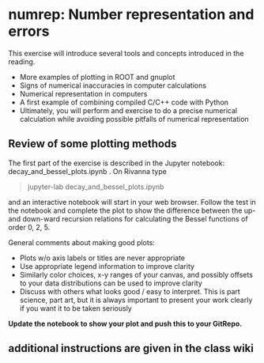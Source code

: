 # numrep: Number representation and errors

This exercise will introduce several tools and concepts introduced in the reading.

* More examples of plotting in ROOT and gnuplot
* Signs of numerical inaccuracies in computer calculations
* Numerical representation in computers
* A first example of combining compiled C/C++ code with Python
* Ultimately, you will perform and exercise to do a precise numerical calculation while avoiding possible pitfalls of numerical representation

## Review of some plotting methods

The first part of the exercise is described in the Jupyter notebook: decay_and_bessel_plots.ipynb .  On Rivanna type 
> jupyter-lab decay_and_bessel_plots.ipynb 

and an interactive notebook will start in your web browser.  Follow the test in the notebook and complete the plot to show the difference between the up- and down-ward recursion relations for calculating the Bessel functions of order 0, 2, 5.

General comments about making good plots:

* Plots w/o axis labels or titles are never appropriate
* Use appropriate legend information to improve clarity
* Similarly color choices, x-y ranges of your canvas, and possibly offsets to your data distributions can be used to improve clarity
* Discuss with others what looks good / easy to interpret. This is part science, part art, but it is always important to present your work clearly if you want it to be taken seriously

**Update the notebook to show your plot and push this to your GitRepo.**

## additional instructions are given in the class wiki

